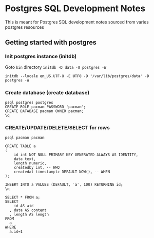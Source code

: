 # Postgres SQL Development Notes
This is meant for Postgres SQL development notes sourced from varies postgres resources

## Getting started with postgres

### Init postgres instance (initdb)
Goto `bin` directory
`initdb -D data -U postgres -W`

`initdb --locale en_US.UTF-8 -E UTF8 -D '/var/lib/postgres/data' -D postgres -W`

### Create database (create database)
```
psql postgres postgres
CREATE ROLE pacman PASSWORD 'pacman';
CREATE DATABASE pacman OWNER pacman;
\q
```

### CREATE/UPDATE/DELETE/SELECT for rows
```
psql pacman pacman

CREATE TABLE a 
(
	id int NOT NULL PRIMARY KEY GENERATED ALWAYS AS IDENTITY, 
	data text, 
	length numeric,
	createdby int, -- WHO
	createdat timestamptz DEFAULT NOW(), -- WHEN
);

INSERT INTO a VALUES (DEFAULT, 'a', 100) RETURNING id;
\q
```
```
SELECT * FROM a;
SELECT 
    id AS aid
  , data AS content
  , length AS length
FROM
  a
WHERE
  a.id=1
  
```
